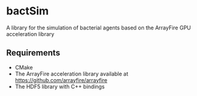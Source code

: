 bactSim
=======
A library for the simulation of bacterial agents based on the ArrayFire GPU acceleration library

## Requirements

* CMake
* The ArrayFire acceleration library available at https://github.com/arrayfire/arrayfire 
* The HDF5 library with C++ bindings
